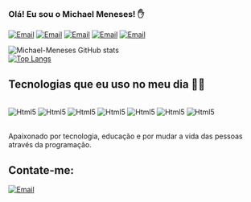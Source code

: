 
### Olá! Eu sou o Michael Meneses! ✋

[![Email](https://img.shields.io/badge/Gmail-D14836?style=for-the-badge&logo=gmail&logoColor=white)](michaelfullstack@gmail.com)
[![Email](https://img.shields.io/badge/Telegram-2CA5E0?style=for-the-badge&logo=telegram&logoColor=white)](@MichaelFullstack)
[![Email](https://img.shields.io/badge/Slack-4A154B?style=for-the-badge&logo=slack&logoColor=white)](michaelfullstack@gmail.com)
[![Email](https://img.shields.io/badge/LinkedIn-0077B5?style=for-the-badge&logo=linkedin&logoColor=white)](michaelfullstack@gmail.com)
[![Email](https://img.shields.io/badge/Twitter-1DA1F2?style=for-the-badge&logo=twitter&logoColor=white)](@Michael_0085)

![Michael-Meneses GitHub stats](https://github-readme-stats.vercel.app/api?username=Michael-Meneses&show_icons=true&theme=radical)<br/>
[![Top Langs](https://github-readme-stats.vercel.app/api/top-langs/?username=anuraghazra)](https://github.com/anuraghazra/github-readme-stats)



## Tecnologias que eu uso no meu dia 👨‍💻

<div style="display: inline_block"><br/>
<img aling="center" alt="Html5" src="https://img.shields.io/badge/HTML5-E34F26?style=for-the-badge&logo=html5&logoColor=white"/>
<img aling="center" alt="Html5" src="https://img.shields.io/badge/JavaScript-F7DF1E?style=for-the-badge&logo=javascript&logoColor=black"/>
<img aling="center" alt="Html5" src="https://img.shields.io/badge/React-20232A?style=for-the-badge&logo=react&logoColor=61DAFB"/>
<img aling="center" alt="Html5" src="https://img.shields.io/badge/Node.js-43853D?style=for-the-badge&logo=node.js&logoColor=white"/>
<img aling="center" alt="Html5" src="https://img.shields.io/badge/CSS3-1572B6?style=for-the-badge&logo=css3&logoColor=white"/>
<img aling="center" alt="Html5" src="https://img.shields.io/badge/Bootstrap-563D7C?style=for-the-badge&logo=bootstrap&logoColor=white"/>
<img aling="center" alt="Html5" src="https://img.shields.io/badge/MySQL-00000F?style=for-the-badge&logo=mysql&logoColor=white"/>
</div><br/>

Apaixonado por tecnologia, educação e por mudar a vida das pessoas através da programação.

## Contate-me:
[![Email](https://img.shields.io/badge/Gmail-D14836?style=for-the-badge&logo=gmail&logoColor=white)](michaelfullstack@gmail.com)<br/>
